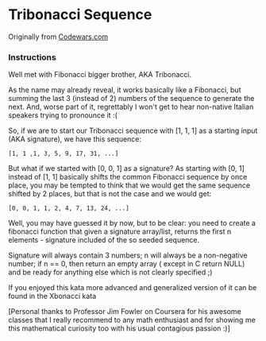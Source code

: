 # Tribonacci Sequence

Originally from [Codewars.com](https://www.codewars.com/kata/556deca17c58da83c00002db/train/java)

### Instructions

Well met with Fibonacci bigger brother, AKA Tribonacci.

As the name may already reveal, it works basically like a Fibonacci, but summing the last 3 (instead of 2) numbers of
the sequence to generate the next. And, worse part of it, regrettably I won't get to hear non-native Italian speakers
trying to pronounce it :(

So, if we are to start our Tribonacci sequence with [1, 1, 1] as a starting input (AKA signature), we have this
sequence:

`[1, 1 ,1, 3, 5, 9, 17, 31, ...]`

But what if we started with [0, 0, 1] as a signature? As starting with [0, 1] instead of [1, 1] basically shifts the
common Fibonacci sequence by once place, you may be tempted to think that we would get the same sequence shifted by 2
places, but that is not the case and we would get:

`[0, 0, 1, 1, 2, 4, 7, 13, 24, ...]`

Well, you may have guessed it by now, but to be clear: you need to create a fibonacci function that given a signature
array/list, returns the first n elements - signature included of the so seeded sequence.

Signature will always contain 3 numbers; n will always be a non-negative number; if n == 0, then return an empty array (
except in C return NULL) and be ready for anything else which is not clearly specified ;)

If you enjoyed this kata more advanced and generalized version of it can be found in the Xbonacci kata

[Personal thanks to Professor Jim Fowler on Coursera for his awesome classes that I really recommend to any math enthusiast and for showing me this mathematical curiosity too with his usual contagious passion :)]

